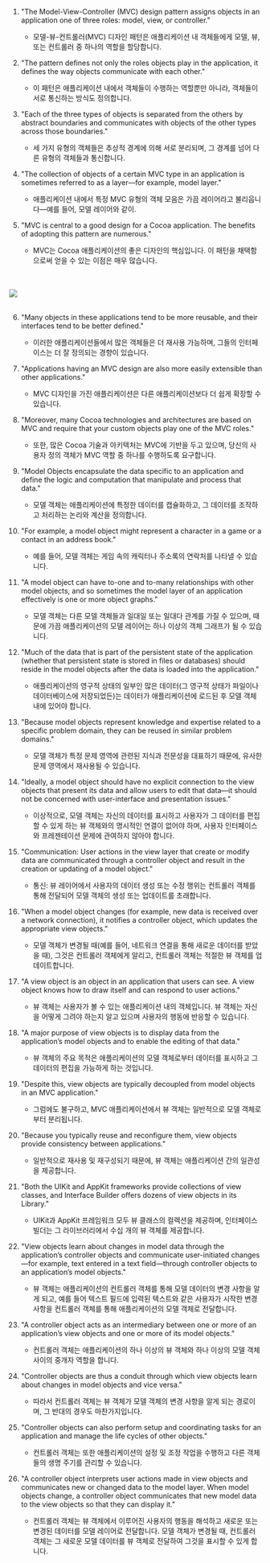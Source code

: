 1. "The Model-View-Controller (MVC) design pattern assigns objects in an application one of three roles: model, view, or controller."
   - 모델-뷰-컨트롤러(MVC) 디자인 패턴은 애플리케이션 내 객체들에게 모델, 뷰, 또는 컨트롤러 중 하나의 역할을 할당합니다.

2. "The pattern defines not only the roles objects play in the application, it defines the way objects communicate with each other."
   - 이 패턴은 애플리케이션 내에서 객체들이 수행하는 역할뿐만 아니라, 객체들이 서로 통신하는 방식도 정의합니다.

3. "Each of the three types of objects is separated from the others by abstract boundaries and communicates with objects of the other types across those boundaries."
   - 세 가지 유형의 객체들은 추상적 경계에 의해 서로 분리되며, 그 경계를 넘어 다른 유형의 객체들과 통신합니다.

4. "The collection of objects of a certain MVC type in an application is sometimes referred to as a layer—for example, model layer."
   - 애플리케이션 내에서 특정 MVC 유형의 객체 모음은 가끔 레이어라고 불리웁니다—예를 들어, 모델 레이어와 같이.

5. "MVC is central to a good design for a Cocoa application. The benefits of adopting this pattern are numerous."
   - MVC는 Cocoa 애플리케이션의 좋은 디자인의 핵심입니다. 이 패턴을 채택함으로써 얻을 수 있는 이점은 매우 많습니다.

<br><br>
<img src="https://developer.apple.com/library/archive/documentation/General/Conceptual/DevPedia-CocoaCore/Art/model_view_controller_2x.png">
<br><br>


6. "Many objects in these applications tend to be more reusable, and their interfaces tend to be better defined."
   - 이러한 애플리케이션들에서 많은 객체들은 더 재사용 가능하며, 그들의 인터페이스는 더 잘 정의되는 경향이 있습니다.

7. "Applications having an MVC design are also more easily extensible than other applications."
   - MVC 디자인을 가진 애플리케이션은 다른 애플리케이션보다 더 쉽게 확장할 수 있습니다.

8. "Moreover, many Cocoa technologies and architectures are based on MVC and require that your custom objects play one of the MVC roles."
   - 또한, 많은 Cocoa 기술과 아키텍처는 MVC에 기반을 두고 있으며, 당신의 사용자 정의 객체가 MVC 역할 중 하나를 수행하도록 요구합니다.

9. "Model Objects encapsulate the data specific to an application and define the logic and computation that manipulate and process that data."
   - 모델 객체는 애플리케이션에 특정한 데이터를 캡슐화하고, 그 데이터를 조작하고 처리하는 논리와 계산을 정의합니다.

10. "For example, a model object might represent a character in a game or a contact in an address book."
    - 예를 들어, 모델 객체는 게임 속의 캐릭터나 주소록의 연락처를 나타낼 수 있습니다.

11. "A model object can have to-one and to-many relationships with other model objects, and so sometimes the model layer of an application effectively is one or more object graphs."
    - 모델 객체는 다른 모델 객체들과 일대일 또는 일대다 관계를 가질 수 있으며, 때문에 가끔 애플리케이션의 모델 레이어는 하나 이상의 객체 그래프가 될 수 있습니다.

12. "Much of the data that is part of the persistent state of the application (whether that persistent state is stored in files or databases) should reside in the model objects after the data is loaded into the application."
    - 애플리케이션의 영구적 상태의 일부인 많은 데이터(그 영구적 상태가 파일이나 데이터베이스에 저장되었든)는 데이터가 애플리케이션에 로드된 후 모델 객체 내에 있어야 합니다.

13. "Because model objects represent knowledge and expertise related to a specific problem domain, they can be reused in similar problem domains."
    - 모델 객체가 특정 문제 영역에 관련된 지식과 전문성을 대표하기 때문에, 유사한 문제 영역에서 재사용될 수 있습니다.

14. "Ideally, a model object should have no explicit connection to the view objects that present its data and allow users to edit that data—it should not be concerned with user-interface and presentation issues."
    - 이상적으로, 모델 객체는 자신의 데이터를 표시하고 사용자가 그 데이터를 편집할 수 있게 하는 뷰 객체와의 명시적인 연결이 없어야 하며, 사용자 인터페이스와 프레젠테이션 문제에 관여하지 않아야 합니다.

15. "Communication: User actions in the view layer that create or modify data are communicated through a controller object and result in the creation or updating of a model object."
    - 통신: 뷰 레이어에서 사용자의 데이터 생성 또는 수정 행위는 컨트롤러 객체를 통해 전달되어 모델 객체의 생성 또는 업데이트를 초래합니다.

16. "When a model object changes (for example, new data is received over a network connection), it notifies a controller object, which updates the appropriate view objects."
    - 모델 객체가 변경될 때(예를 들어, 네트워크 연결을 통해 새로운 데이터를 받았을 때), 그것은 컨트롤러 객체에게 알리고, 컨트롤러 객체는 적절한 뷰 객체를 업데이트합니다.

17. "A view object is an object in an application that users can see. A view object knows how to draw itself and can respond to user actions."
    - 뷰 객체는 사용자가 볼 수 있는 애플리케이션 내의 객체입니다. 뷰 객체는 자신을 어떻게 그려야 하는지 알고 있으며 사용자의 행동에 반응할 수 있습니다.

18. "A major purpose of view objects is to display data from the application’s model objects and to enable the editing of that data."
    - 뷰 객체의 주요 목적은 애플리케이션의 모델 객체로부터 데이터를 표시하고 그 데이터의 편집을 가능하게 하는 것입니다.

19. "Despite this, view objects are typically decoupled from model objects in an MVC application."
    - 그럼에도 불구하고, MVC 애플리케이션에서 뷰 객체는 일반적으로 모델 객체로부터 분리됩니다.

20. "Because you typically reuse and reconfigure them, view objects provide consistency between applications."
    - 일반적으로 재사용 및 재구성되기 때문에, 뷰 객체는 애플리케이션 간의 일관성을 제공합니다.

21. "Both the UIKit and AppKit frameworks provide collections of view classes, and Interface Builder offers dozens of view objects in its Library."
    - UIKit과 AppKit 프레임워크 모두 뷰 클래스의 컬렉션을 제공하며, 인터페이스 빌더는 그 라이브러리에서 수십 개의 뷰 객체를 제공합니다.

22. "View objects learn about changes in model data through the application’s controller objects and communicate user-initiated changes—for example, text entered in a text field—through controller objects to an application’s model objects."
    - 뷰 객체는 애플리케이션의 컨트롤러 객체를 통해 모델 데이터의 변경 사항을 알게 되고, 예를 들어 텍스트 필드에 입력된 텍스트와 같은 사용자가 시작한 변경 사항을 컨트롤러 객체를 통해 애플리케이션의 모델 객체로 전달합니다.

23. "A controller object acts as an intermediary between one or more of an application’s view objects and one or more of its model objects."
    - 컨트롤러 객체는 애플리케이션의 하나 이상의 뷰 객체와 하나 이상의 모델 객체 사이의 중개자 역할을 합니다.

24. "Controller objects are thus a conduit through which view objects learn about changes in model objects and vice versa."
    - 따라서 컨트롤러 객체는 뷰 객체가 모델 객체의 변경 사항을 알게 되는 경로이며, 그 반대의 경우도 마찬가지입니다.

25. "Controller objects can also perform setup and coordinating tasks for an application and manage the life cycles of other objects."
    - 컨트롤러 객체는 또한 애플리케이션의 설정 및 조정 작업을 수행하고 다른 객체들의 생명 주기를 관리할 수 있습니다.

26. "A controller object interprets user actions made in view objects and communicates new or changed data to the model layer. When model objects change, a controller object communicates that new model data to the view objects so that they can display it."
    - 컨트롤러 객체는 뷰 객체에서 이루어진 사용자의 행동을 해석하고 새로운 또는 변경된 데이터를 모델 레이어로 전달합니다. 모델 객체가 변경될 때, 컨트롤러 객체는 그 새로운 모델 데이터를 뷰 객체로 전달하여 그것을 표시할 수 있게 합니다.
